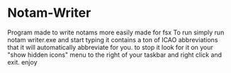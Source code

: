 # Notam-Writer
Program made to write notams more easily made for fsx
To run simply run notam writer.exe and start typing it contains a ton of ICAO abbreviations that it will automatically abbreviate for you. to stop it look for it on your "show hidden icons" menu to the right of your taskbar and right click and exit.
enjoy
